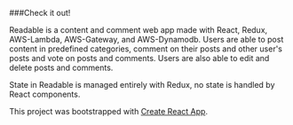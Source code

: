 ###Check it out!


Readable is a content and comment web app made with React, Redux, AWS-Lambda, AWS-Gateway, and AWS-Dynamodb.  Users are able to post content in predefined categories, comment on their posts and other user's posts and vote on posts and comments.  Users are also able to edit and delete posts and comments.  

State in Readable is managed entirely with Redux, no state is handled by React components.    

This project was bootstrapped with [Create React App](https://github.com/facebookincubator/create-react-app).
